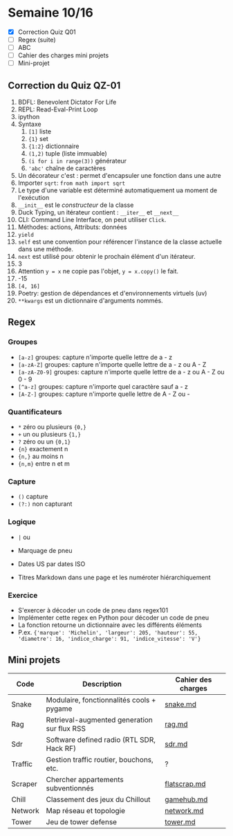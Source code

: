 # Semaine 10/16

- [x] Correction Quiz Q01
- [ ] Regex (suite)
- [ ] ABC
- [ ] Cahier des charges mini projets
- [ ] Mini-projet

## Correction du Quiz QZ-01

1. BDFL: Benevolent Dictator For Life
2. REPL: Read-Eval-Print Loop
3. ipython
4. Syntaxe
   1. `[1]` liste
   2. `{1}` set
   3. `{1:2}` dictionnaire
   4. `(1,2)` tuple (liste immuable)
   5. `(i for i in range(3))` générateur   
   6. `'abc'` chaîne de caractères
5. Un décorateur c'est : permet d'encapsuler une fonction dans une autre
6. Importer `sqrt`: `from math import sqrt`
7. Le type d'une variable est déterminé automatiquement ua moment de l'exécution
8. `__init__` est le *constructeur* de la classe
9. Duck Typing, un itérateur contient : `__iter__` et `__next__`
10. CLI: Command Line Interface, on peut utiliser `Click`.
11. Méthodes: actions, Attributs: données
12. `yield`
13. `self` est une convention pour référencer l'instance de la classe actuelle dans une méthode.
14. `next` est utilisé pour obtenir le prochain élément d'un itérateur.
15. 3
16. Attention `y = x` ne copie pas l'objet, `y = x.copy()` le fait.
17. -15
18. `[4, 16]`
19. Poetry: gestion de dépendances et d'environnements virtuels (uv)
20. `**kwargs` est un dictionnaire d'arguments nommés.

## Regex

### Groupes

- `[a-z]` groupes: capture n'importe quelle lettre de a - z
- `[a-zA-Z]` groupes: capture n'importe quelle lettre de a - z ou A - Z
- `[a-zA-Z0-9]` groupes: capture n'importe quelle lettre de a - z ou A - Z ou 0 - 9
- `[^a-z]` groupes: capture n'importe quel caractère sauf a - z
- `[A-Z-]` groupes: capture n'importe quelle lettre de A - Z ou -

### Quantificateurs

- `*` zéro ou plusieurs `{0,}`
- `+` un ou plusieurs `{1,}`
- `?` zéro ou un `{0,1}`
- `{n}` exactement n
- `{n,}` au moins n
- `{n,m}` entre n et m

### Capture

- `()` capture
- `(?:)` non capturant

### Logique

- `|` ou

- Marquage de pneu
- Dates US par dates ISO
- Titres Markdown dans une page et les numéroter hiérarchiquement

### Exercice

- S'exercer à décoder un code de pneu dans regex101
- Implémenter cette regex en Python pour décoder un code de pneu
- La fonction retourne un dictionnaire avec les différents éléments
- P.ex. `{'marque': 'Michelin', 'largeur': 205, 'hauteur': 55, 'diametre': 16, 'indice_charge': 91, 'indice_vitesse': 'V'}`
  
## Mini projets

| Code    | Description                                 | Cahier des charges           |
| ------- | ------------------------------------------- | ---------------------------- |
| Snake   | Modulaire, fonctionnalités cools + pygame   | [snake.md](snakito.md)       |
| Rag     | Retrieval-augmented generation sur flux RSS | [rag.md](rag.md)             |
| Sdr     | Software defined radio (RTL SDR, Hack RF)   | [sdr.md](sdr.md)             |
| Traffic | Gestion traffic routier, bouchons, etc.     | ?                            |
| Scraper | Chercher appartements subventionnés         | [flatscrap.md](flatscrap.md) |
| Chill   | Classement des jeux du Chillout             | [gamehub.md](gamehub.md)     |
| Network | Map réseau et topologie                     | [network.md](network.md)     |
| Tower   | Jeu de tower defense                        | [tower.md](tower.md)         |
